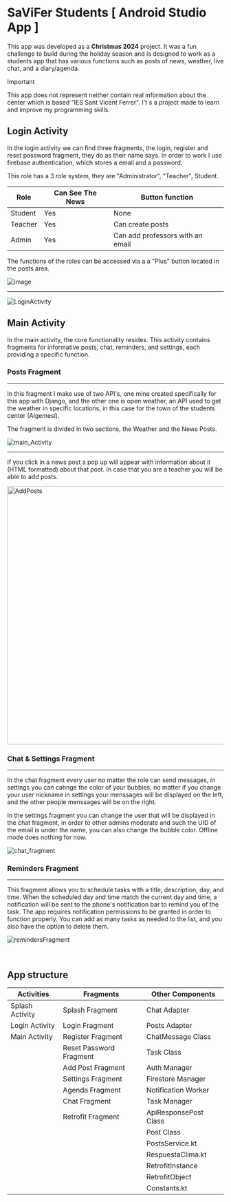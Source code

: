# SaViFer Students [ Android Studio App ]

This app was developed as a **Christmas 2024** project. It was a fun challenge to build during the holiday season and is designed to work as a students app that has various functions such as posts of news, weather, live chat, and a diary/agenda. 


> [!IMPORTANT]  
> This app does not represent neither contain real information about the center which is based "IES Sant Vicent Ferrer".
> I't s a project made to learn and improve my programming skills.


<h2>Login Activity</h2>

In the login activity we can find three fragments, the login, register and reset password fragment, they do as their name says. 
In order to work I use firebase authentication, which stores a email and a password.

This role has a 3 role system, they are "Administrator", "Teacher", Student.

| Role     | Can See The News | Button function                         |
|----------|-----------------|--------------------------------------------|
| Student  | Yes             | None                                           |
| Teacher  | Yes             | Can create posts                          |
| Admin    | Yes             | Can add professors with an email          |

The functions of the roles can be accessed via a a "Plus" button located in the posts area.

![image](https://github.com/user-attachments/assets/0198133d-cc62-4437-aedf-cdfaf289010e)

***

![LoginActivity](https://github.com/user-attachments/assets/496e5dbf-8a51-4b0d-8e10-b4ce080feab7)

<h2>Main Activity</h2>

In the main activity, the core functionality resides. This activity contains fragments for informative posts, chat, reminders, and settings, each providing a specific function.

<h3>Posts Fragment</h3>

***

In this fragment I make use of two API's, one mine created specifically for this app with Django, and the other one is open weather, an API used to get the weather in specific locations, in this case for the town of the students center (Algemesí).

The fragment is divided in two sections, the Weather and the News Posts.

![main_Activity](https://github.com/user-attachments/assets/0c9636dc-f352-4c8e-b493-d8c89b70ce6d)

***

If you click in a news post a pop up will appear with information about it (HTML formatted) about that post.
In case that you are a teacher you will be able to add posts.

<img src="https://github.com/user-attachments/assets/ec430ff5-b3ef-426b-99a8-5dfafda1e014" alt="AddPosts" width="600"/>


<h3>Chat & Settings Fragment</h3>

***

In the chat fragment every user no matter the role can send messages, in settings you can cahnge the color of your bubbles, no matter if you change your user nickname in settings your menssages will be displayed on the left, and the other people menssages will be on the right.

In the settings fragment you can change the user that will be displayed in the chat fragment, in order to other admins moderate and such the UID of the email is under the name, you can also change the bubble color. Offline mode does nothing for now.

![chat_fragment](https://github.com/user-attachments/assets/33e81eec-096e-44d6-a4ba-ab3097f0e3ea)

<h3>Reminders Fragment</h3>

***
This fragment allows you to schedule tasks with a title, description, day, and time. When the scheduled day and time match the current day and time, a notification will be sent to the phone's notification bar to remind you of the task. The app requires notification permissions to be granted in order to function properly. You can add as many tasks as needed to the list, and you also have the option to delete them.

![remindersFragment](https://github.com/user-attachments/assets/8c85a47a-0c8d-4d1c-8c65-0a31328a90d5)




<br>


<h2>App structure</h2>

| **Activities**       | **Fragments**              | **Other Components**    |
|-----------------------|----------------------------|--------------------------|
| Splash Activity       | Splash Fragment           | Chat Adapter            |
| Login Activity        | Login Fragment            | Posts Adapter           |
| Main Activity         | Register Fragment         | ChatMessage Class       |
|                       | Reset Password Fragment   | Task Class              |
|                       | Add Post Fragment         | Auth Manager            |
|                       | Settings Fragment         | Firestore Manager       |
|                       | Agenda Fragment           | Notification Worker     |
|                       | Chat Fragment             | Task Manager            |
|                       | Retrofit Fragment         | ApiResponsePost Class   |
|                       |                           | Post Class              |
|                       |                           | PostsService.kt         |
|                       |                           | RespuestaClima.kt       |
|                       |                           | RetrofitInstance        |
|                       |                           | RetrofitObject          |
|                       |                           | Constants.kt            |


